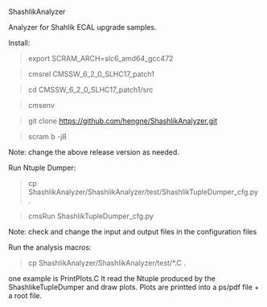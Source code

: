 ShashlikAnalyzer

Analyzer for Shahlik ECAL upgrade samples.



Install:

> export SCRAM_ARCH=slc6_amd64_gcc472

> cmsrel CMSSW_6_2_0_SLHC17_patch1

> cd CMSSW_6_2_0_SLHC17_patch1/src

> cmsenv

> git clone https://github.com/hengne/ShashlikAnalyzer.git

> scram b -j8

Note: change the above release version as needed.



Run Ntuple Dumper:

> cp ShashlikAnalyzer/ShashlikAnalyzer/test/ShashlikTupleDumper_cfg.py .

> cmsRun ShashlikTupleDumper_cfg.py

Note: check and change the input and output files in the configuration files


Run the analysis macros:

>  cp ShashlikAnalyzer/ShashlikAnalyzer/test/*.C .

one example is PrintPlots.C
It read the Ntuple produced by the ShashlikeTupleDumper and draw plots.
Plots are printted into a ps/pdf file + a root file.



